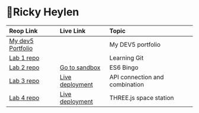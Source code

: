 # 👾Ricky Heylen

| Reop Link  | Live Link  | Topic |
|:-----------|:-----------|:-----------|
|[My dev5 Portfolio](https://github.com/Rix11-H/DEV5-myportfolio)| |My DEV5 portfolio|
| [Lab 1 repo](https://github.com/Rix11-H/DEV5-myportfolio/tree/main/lab1%20-%20git) |  | Learning Git|
|[Lab 2 repo](https://github.com/Rix11-H/DEV5-myportfolio/tree/main/lab2%20-%20bingo)| [Go to sandbox](https://codesandbox.io/s/bingo-rix-copy-nbpt3g?file=/js/bingo.js) | ES6 Bingo |
|[Lab 3 repo](https://github.com/Rix11-H/DEV5-LAB3)| [Live deployment](https://weather-application-rix11-h.vercel.app/) | API connection and combination |
|[Lab 4 repo](https://github.com/Rix11-H/DEV5-LAB4)| [Live deployment](https://rickys-space-station.vercel.app/) | THREE.js space station|

